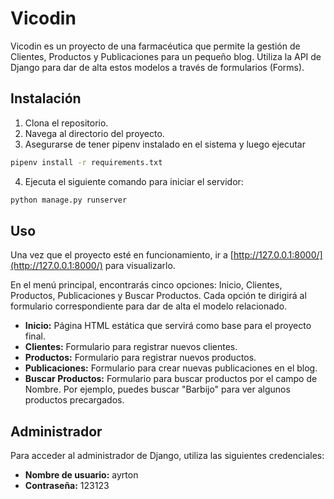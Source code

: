 
# Vicodin

Vicodin es un proyecto de una farmacéutica que permite la gestión de Clientes, Productos y Publicaciones para un pequeño blog. Utiliza la API de Django para dar de alta estos modelos a través de formularios (Forms).

## Instalación
1. Clona el repositorio.
2. Navega al directorio del proyecto.
3. Asegurarse de tener pipenv instalado en el sistema y luego ejecutar
```bash
pipenv install -r requirements.txt
```
4. Ejecuta el siguiente comando para iniciar el servidor:

```bash
python manage.py runserver
```

## Uso

Una vez que el proyecto esté en funcionamiento, ir a [http://127.0.0.1:8000/](http://127.0.0.1:8000/) para visualizarlo.

En el menú principal, encontrarás cinco opciones: Inicio, Clientes, Productos, Publicaciones y Buscar Productos. Cada opción te dirigirá al formulario correspondiente para dar de alta el modelo relacionado.

- **Inicio:** Página HTML estática que servirá como base para el proyecto final.
- **Clientes:** Formulario para registrar nuevos clientes.
- **Productos:** Formulario para registrar nuevos productos.
- **Publicaciones:** Formulario para crear nuevas publicaciones en el blog.
- **Buscar Productos:** Formulario para buscar productos por el campo de Nombre. Por ejemplo, puedes buscar "Barbijo" para ver algunos productos precargados.

## Administrador

Para acceder al administrador de Django, utiliza las siguientes credenciales:

- **Nombre de usuario:** ayrton
- **Contraseña:** 123123

